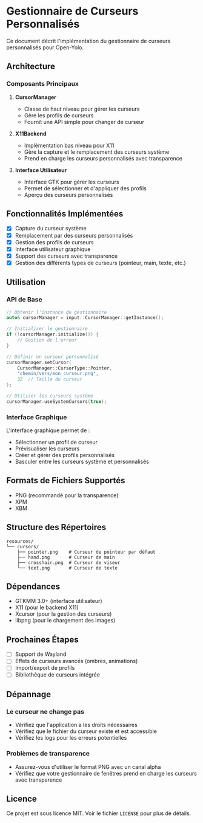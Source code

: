 # Gestionnaire de Curseurs Personnalisés

Ce document décrit l'implémentation du gestionnaire de curseurs personnalisés pour Open-Yolo.

## Architecture

### Composants Principaux

1. **CursorManager**
   - Classe de haut niveau pour gérer les curseurs
   - Gère les profils de curseurs
   - Fournit une API simple pour changer de curseur

2. **X11Backend**
   - Implémentation bas niveau pour X11
   - Gère la capture et le remplacement des curseurs système
   - Prend en charge les curseurs personnalisés avec transparence

3. **Interface Utilisateur**
   - Interface GTK pour gérer les curseurs
   - Permet de sélectionner et d'appliquer des profils
   - Aperçu des curseurs personnalisés

## Fonctionnalités Implémentées

- [x] Capture du curseur système
- [x] Remplacement par des curseurs personnalisés
- [x] Gestion des profils de curseurs
- [x] Interface utilisateur graphique
- [x] Support des curseurs avec transparence
- [x] Gestion des différents types de curseurs (pointeur, main, texte, etc.)

## Utilisation

### API de Base

```cpp
// Obtenir l'instance du gestionnaire
auto& cursorManager = input::CursorManager::getInstance();

// Initialiser le gestionnaire
if (!cursorManager.initialize()) {
    // Gestion de l'erreur
}

// Définir un curseur personnalisé
cursorManager.setCursor(
    CursorManager::CursorType::Pointer,
    "chemin/vers/mon_curseur.png",
    32  // Taille du curseur
);

// Utiliser les curseurs système
cursorManager.useSystemCursors(true);
```

### Interface Graphique

L'interface graphique permet de :
- Sélectionner un profil de curseur
- Prévisualiser les curseurs
- Créer et gérer des profils personnalisés
- Basculer entre les curseurs système et personnalisés

## Formats de Fichiers Supportés

- PNG (recommandé pour la transparence)
- XPM
- XBM

## Structure des Répertoires

```
resources/
└── cursors/
    ├── pointer.png    # Curseur de pointeur par défaut
    ├── hand.png       # Curseur de main
    ├── crosshair.png  # Curseur de viseur
    └── text.png       # Curseur de texte
```

## Dépendances

- GTKMM 3.0+ (interface utilisateur)
- X11 (pour le backend X11)
- Xcursor (pour la gestion des curseurs)
- libpng (pour le chargement des images)

## Prochaines Étapes

- [ ] Support de Wayland
- [ ] Effets de curseurs avancés (ombres, animations)
- [ ] Import/export de profils
- [ ] Bibliothèque de curseurs intégrée

## Dépannage

### Le curseur ne change pas
- Vérifiez que l'application a les droits nécessaires
- Vérifiez que le fichier du curseur existe et est accessible
- Vérifiez les logs pour les erreurs potentielles

### Problèmes de transparence
- Assurez-vous d'utiliser le format PNG avec un canal alpha
- Vérifiez que votre gestionnaire de fenêtres prend en charge les curseurs avec transparence

## Licence

Ce projet est sous licence MIT. Voir le fichier `LICENSE` pour plus de détails.
